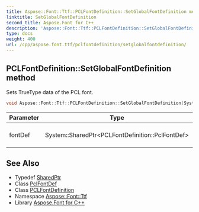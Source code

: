 ```yaml
---
title: Aspose::Font::Ttf::PCLFontDefinition::SetGlobalFontDefinition method
linktitle: SetGlobalFontDefinition
second_title: Aspose.Font for C++
description: 'Aspose::Font::Ttf::PCLFontDefinition::SetGlobalFontDefinition method. Sets TrueType data of the PCL font in C++.'
type: docs
weight: 400
url: /cpp/aspose.font.ttf/pclfontdefinition/setglobalfontdefinition/
---
```

## PCLFontDefinition::SetGlobalFontDefinition method


Sets TrueType data of the PCL font.

```cpp
void Aspose::Font::Ttf::PCLFontDefinition::SetGlobalFontDefinition(System::SharedPtr<PCLFontDefinition::PclFontDef> fontDef)
```


| Parameter | Type | Description |
| --- | --- | --- |
| fontDef | System::SharedPtr\<PCLFontDefinition::PclFontDef\> | PCL font definition object |

## See Also

* Typedef [SharedPtr](../../../system/sharedptr/)
* Class [PclFontDef](../pclfontdef/)
* Class [PCLFontDefinition](../)
* Namespace [Aspose::Font::Ttf](../../)
* Library [Aspose.Font for C++](../../../)
